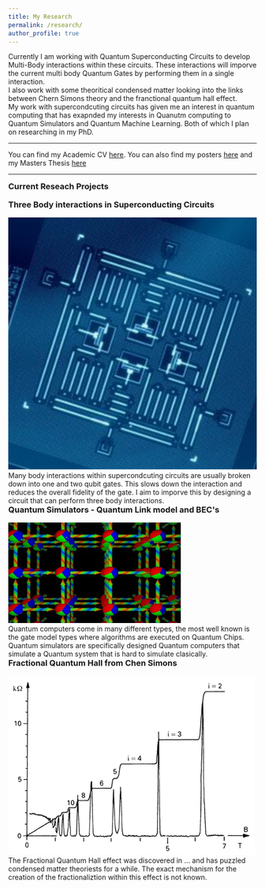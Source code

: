 ```yaml
---
title: My Research
permalink: /research/
author_profile: true
---
```


Currently I am working with Quantum Superconducting Circuits to develop Multi-Body interactions within these circuits. These interactions will imporve the current multi body Quantum Gates by performing them in a single interaction.
<br>
I also work with some theoritical condensed matter looking into the links between Chern Simons theory  and the franctional quantum hall effect. 
<br> 
My work with supercondcuting circuits has given me an interest in quantum computing that has exapnded my interests in Quanutm computing to Quantum Simulators  and Quantum Machine Learning. Both of which I plan on researching in my PhD.

<hr>

You can find my Academic CV [here](../assets/docs/AcademicCV.pdf). You can also find my posters [here](/posters/) and my Masters Thesis [here](../assets/docs/Master_Project.pdf)

<hr>

### Current Reseach Projects

<style>
	h3 {
    margin-top: 0em;
</style>

<div class="container-list">
	<div class="container-outer" onclick="location.href='../assets/img/Comics/phd-front.jpg';" style="cursor: pointer;">
		<div class="container-inner">
			<h3>Three Body interactions in Superconducting Circuits</h3>
		</div>
		<div class="container-inner">
			<img class="img-prev" src="/assets/img/Research/Scc.png" alt="SCC.png">
			<div class="txt-box">
				Many body interactions within supercondcuting circuits are usually broken down into one and two qubit gates. This slows down the interaction and reduces the overall fidelity of the gate. I aim to imporve this by designing a circuit that can perform three body interactions. 
			</div>
		</div>
	</div>

<div class="container-outer" onclick="location.href='../assets/img/Comics/phd012218s.gif';" style="cursor: pointer;">
		<div class="container-inner">
			<h3>Quantum Simulators - Quantum Link model and BEC's</h3>
		</div>
		<div class="container-inner">
			<img class="img-prev" src="/assets/img/Research/Lattice.jpg" alt="Lattice.png">
			<div class="txt-box">
			Quantum computers come in many different types, the most well known is the gate model types where algorithms are executed on Quantum Chips. Quantum simulators are specifically designed Quantum computers that simulate a Quantum system that is hard to simulate clasically. 
			</div>
		</div>
	</div>

<div class="container-outer" onclick="location.href='../assets/img/Comics/phd-front.jpg';" style="cursor: pointer;">
		<div class="container-inner">
			<h3>Fractional Quantum Hall from Chen Simons</h3>
		</div>
		<div class="container-inner">
			<img class="img-prev" src="/assets/img/Research/FQHE.gif" alt="FQHE.png">
			<div class="txt-box">
			The Fractional Quantum Hall effect was discovered in ... and has puzzled condensed matter theoriests for a while. The exact mechanism for the creation of the fractionaliztion within this effect is not known. 
			</div>
		</div>
	</div>


</div>


